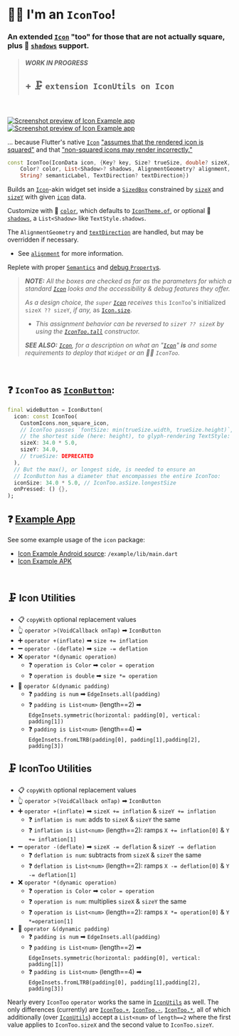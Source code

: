 # 🙋‍♂️ I'm an `IconToo`!

### An extended [`Icon`](https://pub.dev/documentation/icon/latest/icon/ 'icon 📖 Documentation') "too" for those that are not actually square, plus 👥 [`shadows`](https://pub.dev/documentation/icon/latest/icon/IconToo/shadows.html 'Icon API: shadows') support.

> ##### **WORK IN PROGRESS**
> ## + 🗜️ `extension IconUtils on Icon`

&nbsp;

[![Screenshot preview of Icon Example app](https://github.com/Zabadam/icon_too/blob/main/doc/IconToo_Example_thumb.png?raw=true)](https://github.com/Zabadam/icon_too/blob/main/doc/IconToo_Example.png?raw=true 'Fullsize')[![Screenshot preview of Icon Example app](https://github.com/Zabadam/icon_too/blob/main/doc/IconToo_Example_Demo2_thumb.png?raw=true)](https://github.com/Zabadam/icon_too/blob/main/doc/IconToo_Example_Demo2.png?raw=true 'Fullsize')

... because Flutter's native [`Icon`](https://api.flutter.dev/flutter/widgets/Icon-class.html 'Flutter API: Icon') ["assumes that the rendered icon is squared"](https://github.com/flutter/flutter/blob/f2a25c5bd2de39a80246370ad53c5bf2e93c81be/packages/flutter/lib/src/widgets/icon.dart#L24) and that ["non-squared icons may render incorrectly."](https://github.com/flutter/flutter/blob/f2a25c5bd2de39a80246370ad53c5bf2e93c81be/packages/flutter/lib/src/widgets/icon.dart#L25)

```dart
const IconToo(IconData icon, {Key? key, Size? trueSize, double? sizeX, double? sizeY,
    Color? color, List<Shadow>? shadows, AlignmentGeometry? alignment,
    String? semanticLabel, TextDirection? textDirection})
```

Builds an [`Icon`](https://api.flutter.dev/flutter/widgets/Icon-class.html 'Flutter API: Icon')-akin widget set inside a [`SizedBox`](https://api.flutter.dev/flutter/widgets/SizedBox-class.html 'Flutter API: SizedBox') constrained by [`sizeX`](https://pub.dev/documentation/icon/latest/icon/IconToo/sizeX.html 'Icon API: sizeX') and [`sizeY`](https://pub.dev/documentation/icon/latest/icon/IconToo/sizeY.html 'Icon API: sizeY') with given [`icon`](https://pub.dev/documentation/icon/latest/icon/IconToo/icon.html 'Icon API: icon') data.

Customize with 🎨 [`color`](https://pub.dev/documentation/icon/latest/icon/IconToo/color.html 'Icon API: color'), which defaults to [`IconTheme.of`](https://api.flutter.dev/flutter/widgets/IconTheme/of.html 'Flutter API: IconTheme.of'), or optional 👥 [`shadows`](https://pub.dev/documentation/icon/latest/icon/IconToo/shadows.html 'Icon API: shadows'), a `List<Shadow>` like `TextStyle.shadows`.

The `AlignmentGeometry` and [`textDirection`](https://pub.dev/documentation/icon/latest/icon/IconToo/textDirection.html 'Icon API: textDirection') are handled, but may be overridden if necessary.
- See [`alignment`](https://pub.dev/documentation/icon/latest/icon/IconToo/alignment.html 'Icon API: alignment') for more information.

Replete with proper [`Semantics`](https://api.flutter.dev/flutter/widgets/Semantics-class.html 'Flutter API: Semantics') and [debug `Property`s](https://api.flutter.dev/flutter/foundation/DoubleProperty-class.html 'Flutter API: DoubleProperty').


> ***NOTE:***
> *All the boxes are checked as far as the parameters for which a standard [`Icon`](https://api.flutter.dev/flutter/widgets/Icon-class.html 'Flutter API: Icon') looks and the accessibility & debug features they offer.*
>
> *As a design choice, the `super` [`Icon`](https://api.flutter.dev/flutter/widgets/Icon-class.html 'Flutter API: Icon') receives* `this` `IconToo`'s initialized `sizeX ?? sizeY`, *if any,* as [`Icon.size`](https://api.flutter.dev/flutter/widgets/Icon/size.html 'Flutter API: Icon.size property').
> - *This assignment behavior can be reversed to `sizeY ?? sizeX` by using the [`IconToo.tall`]() constructor.*
>
> ***SEE ALSO:***
> *[`Icon`](https://api.flutter.dev/flutter/widgets/Icon-class.html 'Flutter API: Icon'), for a description on what an "[`Icon`](https://api.flutter.dev/flutter/widgets/Icon-class.html 'Flutter API: Icon')" **is** and some requirements to deploy that `Widget` or an 🙋‍♂️ `IconToo`.*

&nbsp;

## ❓ `IconToo` as [`IconButton`](https://api.flutter.dev/flutter/material/IconButton-class.html 'Flutter API: IconButton'):
```dart
final wideButton = IconButton(
  icon: const IconToo(
    CustomIcons.non_square_icon,
    // IconToo passes `fontSize: min(trueSize.width, trueSize.height)`,
    // the shortest side (here: height), to glyph-rendering TextStyle:
    sizeX: 34.0 * 5.0,
    sizeY: 34.0,
    // trueSize: DEPRECATED
  ),
  // But the max(), or longest side, is needed to ensure an
  // IconButton has a diameter that encompasses the entire IconToo:
  iconSize: 34.0 * 5.0, // IconToo.asSize.longestSize
  onPressed: () {},
);
```

## ❓ [Example App](https://github.com/Zabadam/icon_too/tree/main/example)
See some example usage of the `icon` package:
- [Icon Example Android source](https://github.com/Zabadam/icon_too/tree/main/example/lib/main.dart): `/example/lib/main.dart`
- [Icon Example APK](https://github.com/Zabadam/icon_too/tree/main/example/build/app/outputs/flutter-apk/app-release.apk)

&nbsp;

## 🗜️ Icon Utilities
- 📋 `copyWith` optional replacement values
- 👆 `operator >(VoidCallback onTap)` ➡ `IconButton`
- ➕ `operator +(inflate)` ➡ `size += inflation`
- ➖ `operator -(deflate)` ➡ `size -= deflation`
- ❌ `operator *(dynamic operation)`
  - ❓ `operation is Color` ➡ `color = operation`
  - ❓ `operation is double` ➡ `size *= operation`
- 🧦 `operator &(dynamic padding)`
  - ❓ `padding is num` ➡ `EdgeInsets.all(padding)`
  - ❓ `padding is List<num>` (length==2) ➡ `EdgeInsets.symmetric(horizontal: padding[0], vertical: padding[1])`
  - ❓ `padding is List<num>` (length==4) ➡ `EdgeInsets.fromLTRB(padding[0], padding[1],padding[2], padding[3])`

## 🗜️ IconToo Utilities
- 📋 `copyWith` optional replacement values
- 👆 `operator >(VoidCallback onTap)` ➡ `IconButton`
- ➕ `operator +(inflate)` ➡ `sizeX += inflation` & `sizeY += inflation`
  - ❓ `inflation is num`: adds to `sizeX` & `sizeY` the same
  - ❓ `inflation is List<num>` (length==2): ramps `X += inflation[0]` & `Y += inflation[1]`
- ➖ `operator -(deflate)` ➡ `sizeX -= deflation` & `sizeY -= deflation`
  - ❓ `deflation is num`: subtracts from `sizeX` & `sizeY` the same
  - ❓ `deflation is List<num>` (length==2): ramps `X -= deflation[0]` & `Y -= deflation[1]`
- ❌ `operator *(dynamic operation)`
  - ❓ `operation is Color` ➡ `color = operation`
  - ❓ `operation is num`: multiplies `sizeX` & `sizeY` the same
  - ❓ `operation is List<num>` (length==2): ramps `X *= operation[0]` & `Y *=operation[1]`
- 🧦 `operator &(dynamic padding)`
  - ❓ `padding is num` ➡ `EdgeInsets.all(padding)`
  - ❓ `padding is List<num>` (length==2) ➡ `EdgeInsets.symmetric(horizontal: padding[0], vertical: padding[1])`
  - ❓ `padding is List<num>` (length==4) ➡ `EdgeInsets.fromLTRB(padding[0], padding[1],padding[2], padding[3])`


Nearly every `IconToo` `operator` works the same in [`IconUtils`]() as well.
The only differences (currently) are [`IconToo.+`](), [`IconToo.-`](), [`IconToo.*`](), all of which additionally (over [`IconUtils`]())
accept a `List<num>` of `length==2` where the first value applies to `IconToo.sizeX` and the second value to `IconToo.sizeY`.
